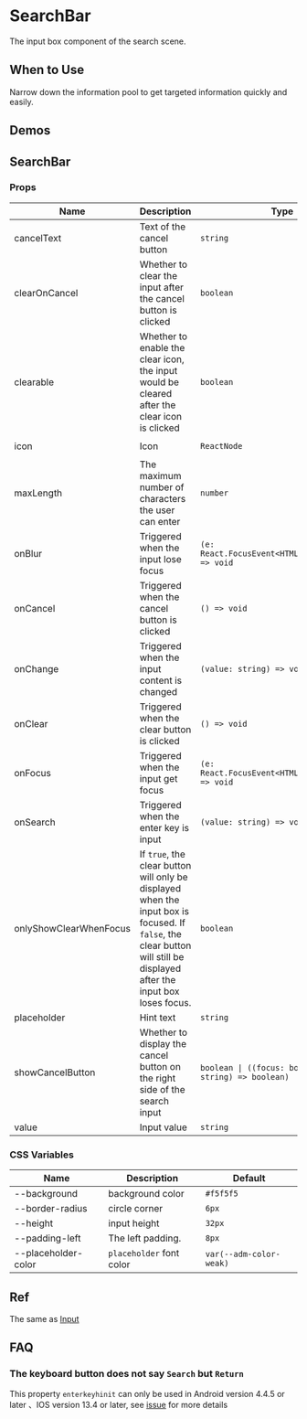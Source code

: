 # SearchBar

The input box component of the search scene.

## When to Use

Narrow down the information pool to get targeted information quickly and easily.

## Demos

<code src="./demos/demo1.tsx"></code>

<code src="./demos/demo2.tsx"></code>

## SearchBar

### Props

| Name                   | Description                                                                                                                                                             | Type                                                      | Default             |
| ---------------------- | ----------------------------------------------------------------------------------------------------------------------------------------------------------------------- | --------------------------------------------------------- | ------------------- |
| cancelText             | Text of the cancel button                                                                                                                                               | `string`                                                  | `'取消'`            |
| clearOnCancel          | Whether to clear the input after the cancel button is clicked                                                                                                           | `boolean`                                                 | `true`              |
| clearable              | Whether to enable the clear icon, the input would be cleared after the clear icon is clicked                                                                            | `boolean`                                                 | `true`              |
| icon                   | Icon                                                                                                                                                                    | `ReactNode`                                               | `<SearchOutline />` |
| maxLength              | The maximum number of characters the user can enter                                                                                                                     | `number`                                                  | -                   |
| onBlur                 | Triggered when the input lose focus                                                                                                                                     | `(e: React.FocusEvent<HTMLInputElement>) => void`         | -                   |
| onCancel               | Triggered when the cancel button is clicked                                                                                                                             | `() => void`                                              | -                   |
| onChange               | Triggered when the input content is changed                                                                                                                             | `(value: string) => void`                                 | -                   |
| onClear                | Triggered when the clear button is clicked                                                                                                                              | `() => void`                                              | -                   |
| onFocus                | Triggered when the input get focus                                                                                                                                      | `(e: React.FocusEvent<HTMLInputElement>) => void`         | -                   |
| onSearch               | Triggered when the enter key is input                                                                                                                                   | `(value: string) => void`                                 | -                   |
| onlyShowClearWhenFocus | If `true`, the clear button will only be displayed when the input box is focused. If `false`, the clear button will still be displayed after the input box loses focus. | `boolean`                                                 | `false`             |
| placeholder            | Hint text                                                                                                                                                               | `string`                                                  | -                   |
| showCancelButton       | Whether to display the cancel button on the right side of the search input                                                                                              | `boolean \| ((focus: boolean, value: string) => boolean)` | `false`             |
| value                  | Input value                                                                                                                                                             | `string`                                                  | -                   |

### CSS Variables

| Name                | Description              | Default                 |
| ------------------- | ------------------------ | ----------------------- |
| --background        | background color         | `#f5f5f5`               |
| --border-radius     | circle corner            | `6px`                   |
| --height            | input height             | `32px`                  |
| --padding-left      | The left padding.        | `8px`                   |
| --placeholder-color | `placeholder` font color | `var(--adm-color-weak)` |

## Ref

The same as [Input](/components/input)

## FAQ

### The keyboard button does not say `Search` but `Return`

This property `enterkeyhinit` can only be used in Android version 4.4.5 or later 、IOS version 13.4 or later, see [issue](https://github.com/ant-design/ant-design-mobile/issues/5545) for more details
